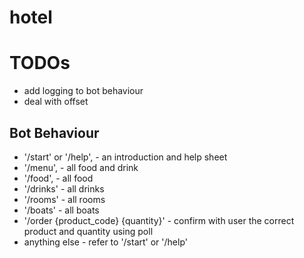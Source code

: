# hotel

# TODOs
- add logging to bot behaviour
- deal with offset

## Bot Behaviour

- '/start' or '/help', - an introduction and help sheet
- '/menu', - all food and drink
- '/food', - all food
- '/drinks' - all drinks
- '/rooms' - all rooms
- '/boats' - all boats
- '/order {product_code} {quantity}' - confirm with user the correct product and quantity using poll
- anything else - refer to '/start' or '/help'
